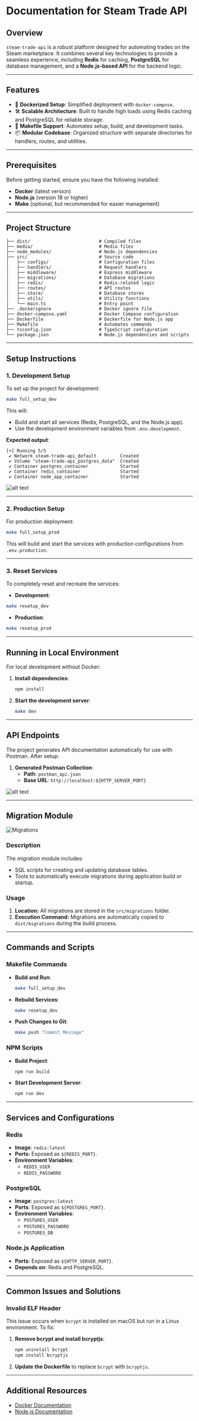 
# Documentation for Steam Trade API

## Overview

`steam-trade-api` is a robust platform designed for automating trades on the Steam marketplace. It combines several key technologies to provide a seamless experience, including **Redis** for caching, **PostgreSQL** for database management, and a **Node.js-based API** for the backend logic.

---

## Features

- 🚀 **Dockerized Setup**: Simplified deployment with `docker-compose`.
- 🛠️ **Scalable Architecture**: Built to handle high loads using Redis caching and PostgreSQL for reliable storage.
- 🔄 **Makefile Support**: Automates setup, build, and development tasks.
- 📦 **Modular Codebase**: Organized structure with separate directories for handlers, routes, and utilities.

---

## Prerequisites

Before getting started, ensure you have the following installed:

- **Docker** (latest version)
- **Node.js** (version 18 or higher)
- **Make** (optional, but recommended for easier management)

---

## Project Structure

```plaintext
├── dist/                          # Compiled files
├── media/                         # Media files
├── node_modules/                  # Node.js dependencies
├── src/                           # Source code
│   ├── configs/                   # Configuration files
│   ├── handlers/                  # Request handlers
│   ├── middleware/                # Express middleware
│   ├── migrations/                # Database migrations
│   ├── redis/                     # Redis-related logic
│   ├── routes/                    # API routes
│   ├── store/                     # Database stores
│   ├── utils/                     # Utility functions
│   └── main.ts                    # Entry point
├── .dockerignore                  # Docker ignore file
├── docker-compose.yaml            # Docker Compose configuration
├── Dockerfile                     # Dockerfile for Node.js app
├── Makefile                       # Automates commands
├── tsconfig.json                  # TypeScript configuration
└── package.json                   # Node.js dependencies and scripts
```

---

## Setup Instructions

### 1. Development Setup

To set up the project for development:

```bash
make full_setup_dev
```

This will:

- Build and start all services (Redis, PostgreSQL, and the Node.js app).
- Use the development environment variables from `.env.development`.

**Expected output**:

```plaintext
[+] Running 5/5
 ✔ Network steam-trade-api_default         Created
 ✔ Volume "steam-trade-api_postgres_data"  Created
 ✔ Container postgres_container            Started
 ✔ Container redis_container               Started
 ✔ Container node_app_container            Started
```

![alt text](https://github.com/thepetruha/steam-trade-api/blob/main/screenshots/docker.png?raw=true)

---

### 2. Production Setup

For production deployment:

```bash
make full_setup_prod
```

This will build and start the services with production configurations from `.env.production`.

---

### 3. Reset Services

To completely reset and recreate the services:

- **Development**:

```bash
make resetup_dev
```

- **Production**:

```bash
make resetup_prod
```

---

## Running in Local Environment

For local development without Docker:

1. **Install dependencies**:

   ```bash
   npm install
   ```

2. **Start the development server**:

   ```bash
   make dev
   ```

---

## API Endpoints

The project generates API documentation automatically for use with Postman. After setup:

1. **Generated Postman Collection**:
   - **Path**: `postman_api.json`
   - **Base URL**: `http://localhost:${HTTP_SERVER_PORT}`

![alt text](https://github.com/thepetruha/steam-trade-api/blob/main/screenshots/postman.png?raw=true)

---

## Migration Module

![Migrations](https://github.com/thepetruha/steam-trade-api/blob/main/screenshots/migrations.png?raw=true)

### Description

The migration module includes:
- SQL scripts for creating and updating database tables.
- Tools to automatically execute migrations during application build or startup.

### Usage

1. **Location:** All migrations are stored in the `src/migrations` folder.
2. **Execution Command:** Migrations are automatically copied to `dist/migrations` during the build process.

---

## Commands and Scripts

### Makefile Commands

- **Build and Run**:

  ```bash
  make full_setup_dev
  ```

- **Rebuild Services**:

  ```bash
  make resetup_dev
  ```

- **Push Changes to Git**:

  ```bash
  make push "Commit Message"
  ```

### NPM Scripts

- **Build Project**:

  ```bash
  npm run build
  ```

- **Start Development Server**:

  ```bash
  npm run dev
  ```

---

## Services and Configurations

### Redis

- **Image**: `redis:latest`
- **Ports**: Exposed as `${REDIS_PORT}`.
- **Environment Variables**:
  - `REDIS_USER`
  - `REDIS_PASSWORD`

### PostgreSQL

- **Image**: `postgres:latest`
- **Ports**: Exposed as `${POSTGRES_PORT}`.
- **Environment Variables**:
  - `POSTGRES_USER`
  - `POSTGRES_PASSWORD`
  - `POSTGRES_DB`

### Node.js Application

- **Ports**: Exposed as `${HTTP_SERVER_PORT}`.
- **Depends on**: Redis and PostgreSQL.

---

## Common Issues and Solutions

### **Invalid ELF Header**

This issue occurs when `bcrypt` is installed on macOS but run in a Linux environment. To fix:

1. **Remove bcrypt and install bcryptjs**:

   ```bash
   npm uninstall bcrypt
   npm install bcryptjs
   ```

2. **Update the Dockerfile** to replace `bcrypt` with `bcryptjs`.

---

## Additional Resources

- [Docker Documentation](https://www.docker.com/)
- [Node.js Documentation](https://nodejs.org/)
